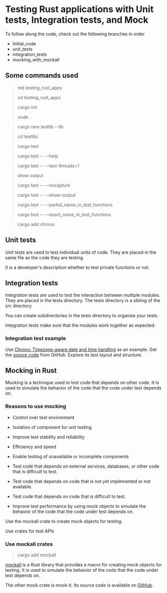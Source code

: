 # Testing Rust applications with Unit tests, Integration tests, and Mock

To follow along the code, check out the following branches in order

- Initial_code
- unit_tests
- integration_tests
- mocking_with_mockall

## Some commands used

> md testing_rust_apps
> 
> cd testing_rust_apps
> 
> cargo init
> 
> code .
>

>cargo new testlib --lib
>
>cd testlib/
>
> cargo test
> 


> cargo test -- --help

> cargo test -- --test-threads=1
> 
> show output
> 
> cargo test -- --nocapture
> 
> cargo test -- --show-output
> 
> cargo test -- --partial_name_in_test_functions
> 
> cargo test -- --exact_name_in_test_functions

> cargo add chrono


## Unit tests

Unit tests are used to test individual units of code. They are placed in the same file as the code they are testing.

It is a developer's description whether to test private functions or not. 

## Integration tests

Integration tests are used to test the interaction between multiple modules. They are placed in the tests directory. 
The tests directory is a sibling of the src directory.

You can create subdirectories in the tests directory to organize your tests.

Integration tests make sure that the modules work together as expected.

### Integration test example

Use [Chrono: Timezone-aware date and time handling](https://crates.io/crates/chrono) as an example. Get the [source code](https://github.com/chronotope/chrono) from GitHub. 
Explore its test layout and structure.


## Mocking in Rust

Mocking is a technique used to test code that depends on other code. It is used to simulate the behavior of the code 
that the code under test depends on.

### Reasons to use mocking
- Control over test environment
- Isolation of component for unit testing
- Improve test stability and reliability
- Efficiency and speed
- Enable testing of unavailable or incomplete components

- Test code that depends on external services, databases, or other code that is difficult to test.
- Test code that depends on code that is not yet implemented or not available.
- Test code that depends on code that is difficult to test.
- Improve test performance by using mock objects to simulate the behavior of the code that the code under test depends on.

Use the mockall crate to create mock objects for testing.

Use crates for test APIs

### Use mockall crates

> cargo add mockall

[mockall](https://docs.rs/mockall/latest/mockall) is a Rust library that provides a macro for creating mock objects for testing. It is used to simulate 
the behavior of the code that the code under test depends on.

The other mock crate is mock-it. Its source code is available on [GitHub](https://github.com/nathanielsimard/mock-it).

